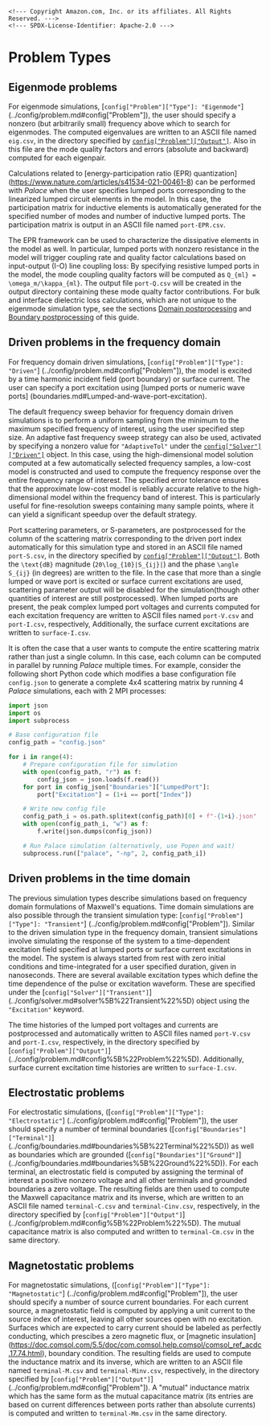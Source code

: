 ```@raw html
<!--- Copyright Amazon.com, Inc. or its affiliates. All Rights Reserved. --->
<!--- SPDX-License-Identifier: Apache-2.0 --->
```

# Problem Types

## Eigenmode problems

For eigenmode simulations, [`config["Problem"]["Type"]: "Eigenmode"`]
(../config/problem.md#config["Problem"]), the user should specify a
nonzero (but arbitrarily small) frequency above which to search for eigenmodes. The computed
eigenvalues are written to an ASCII file named `eig.csv`, in the directory specified by
[`config["Problem"]["Output"]`](../config/problem.md#config%5B%22Problem%22%5D). Also in
this file are the mode quality factors and errors (absolute and backward) computed for each
eigenpair.

Calculations related to [energy-participation ratio (EPR) quantization]
(https://www.nature.com/articles/s41534-021-00461-8) can be performed with *Palace* when
the user specifies lumped ports corresponding to the linearized lumped circuit elements in
the model. In this case, the participation matrix for inductive elements is automatically
generated for the specified number of modes and number of inductive lumped ports. The
participation matrix is output in an ASCII file named `port-EPR.csv`.

The EPR framework can be used to characterize the dissipative elements in the model as well.
In particular, lumped ports with nonzero resistance in the model will trigger coupling rate
and quality factor calculations based on input-output (I-O) line coupling loss: By
specifying resistive lumped ports in the model, the mode coupling quality factors will be
computed as ``Q_{ml} = \omega_m/\kappa_{ml}``. The output file `port-Q.csv` will be created
in the output directory containing these mode qualty factor contributions. For bulk and
interface dielectric loss calculations, which are not unique to the eigenmode simulation
type, see the sections [Domain postprocessing](postprocessing.md#Domain-postprocessing) and
[Boundary postprocessing](postprocessing.md#Boundary-postprocessing) of this guide.

## Driven problems in the frequency domain

For frequency domain driven simulations, [`config["Problem"]["Type"]: "Driven"`]
(../config/problem.md#config["Problem"]), the model is excited
by a time harmonic incident field (port boundary) or surface current. The user can specify
a port excitation using [lumped ports or numeric wave ports]
(boundaries.md#Lumped-and-wave-port-excitation).

The default frequency sweep behavior for frequency domain driven simulations is to perform a
uniform sampling from the minimum to the maximum specified frequency of interest, using the
user specified step size. An adaptive fast frequency sweep strategy can also be used,
activated by specifying a nonzero value for `"AdaptiveTol"` under the
[`config["Solver"]["Driven"]`](../config/solver.md#solver%5B%22Driven%22%5D) object. In this
case, using the high-dimensional model solution computed at a few automatically selected
frequency samples, a low-cost model is constructed and used to compute the frequency
response over the entire frequency range of interest. The specified error tolerance ensures
that the approximate low-cost model is reliably accurate relative to the high-dimensional
model within the frequency band of interest. This is particularly useful for
fine-resolution sweeps containing many sample points, where it can yield a significant
speedup over the default strategy.

Port scattering parameters, or S-parameters, are postprocessed for the column of the
scattering matrix corresponding to the driven port index automatically for this simulation
type and stored in an ASCII file named `port-S.csv`, in the directory specified by
[`config["Problem"]["Output"]`](../config/problem.md#config%5B%22Problem%22%5D). Both the ``\text{dB}`` magnitude (``20\log_{10}|S_{ij}|``) and the phase ``\angle S_{ij}`` (in
degrees) are written to the file. In the case
that more than a single lumped or wave port is excited or surface current excitations are
used, scattering parameter output will be disabled for the simulation(though other
quantities of interest are still postprocessed). When lumped ports are present, the peak
complex lumped port voltages and currents computed for each excitation frequency are written
to ASCII files named `port-V.csv` and `port-I.csv`, respectively, Additionally, the surface
current excitations are written to `surface-I.csv`.

It is often the case that a user wants to compute the entire scattering matrix rather than
just a single column. In this case, each column can be computed in parallel by running
*Palace* multiple times. For example, consider the following short Python code which
modifies a base configuration file `config.json` to generate a complete 4x4 scattering
matrix by running 4 *Palace* simulations, each with 2 MPI processes:

```python
import json
import os
import subprocess

# Base configuration file
config_path = "config.json"

for i in range(4):
    # Prepare configuration file for simulation
    with open(config_path, "r") as f:
        config_json = json.loads(f.read())
    for port in config_json["Boundaries"]["LumpedPort"]:
        port["Excitation"] = (1+i == port["Index"])

    # Write new config file
    config_path_i = os.path.splitext(config_path)[0] + f"-{1+i}.json"
    with open(config_path_i, "w") as f:
        f.write(json.dumps(config_json))

    # Run Palace simulation (alternatively, use Popen and wait)
    subprocess.run(["palace", "-np", 2, config_path_i])
```

## Driven problems in the time domain

The previous simulation types describe simulations based on frequency domain formulations of
Maxwell's equations. Time domain simulations are also possible through the transient
simulation type: [`config["Problem"]["Type"]: "Transient"`]
(../config/problem.md#config["Problem"]). Similar to the driven simulation type in the
frequency domain, transient simulations involve simulating the response of the system to a
time-dependent excitation field specified at lumped ports or surface current excitations in
the model. The system is always started from rest with zero initial conditions and
time-integrated for a user specified duration, given in nanoseconds. There are several
available excitation types which define the time dependence of the pulse or excitation
waveform. These are specified under the [`config["Solver"]["Transient"]`]
(../config/solver.md#solver%5B%22Transient%22%5D) object using the `"Excitation"` keyword.

The time histories of the lumped port voltages and currents are postprocessed and
automatically written to ASCII files named `port-V.csv` and `port-I.csv`, respectively, in
the directory specified by [`config["Problem"]["Output"]`]
(../config/problem.md#config%5B%22Problem%22%5D). Additionally, surface current excitation time
histories are written to `surface-I.csv`.

## Electrostatic problems

For electrostatic simulations, ([`config["Problem"]["Type"]: "Electrostatic"`]
(../config/problem.md#config["Problem"]), the user should specify a number of terminal
boundaries ([`config["Boundaries"]["Terminal"]`]
(../config/boundaries.md#boundaries%5B%22Terminal%22%5D)) as well as boundaries which are
grounded ([`config["Boundaries"]["Ground"]`]
(../config/boundaries.md#boundaries%5B%22Ground%22%5D)). For each terminal, an electrostatic
field is computed by assigning the terminal of interest a positive nonzero voltage and all
other terminals and grounded boundaries a zero voltage. The resulting fields are then used
to compute the Maxwell capacitance matrix and its inverse, which are written to an ASCII
file named `terminal-C.csv` and `terminal-Cinv.csv`, respectively, in the directory
specified by [`config["Problem"]["Output"]`]
(../config/problem.md#config%5B%22Problem%22%5D). The mutual capacitance matrix is also
computed and written to `terminal-Cm.csv` in the same directory.

## Magnetostatic problems

For magnetostatic simulations, ([`config["Problem"]["Type"]: "Magnetostatic"`]
(../config/problem.md#config["Problem"]), the user should specify
a number of source current boundaries. For each current source, a magnetostatic field is
computed by applying a unit current to the source index of interest, leaving all other
sources open with no excitation. Surfaces which are expected to carry current should be
labeled as perfectly conducting, which prescibes a zero magnetic flux, or
[magnetic insulation]
(https://doc.comsol.com/5.5/doc/com.comsol.help.comsol/comsol_ref_acdc.17.74.html),
boundary condition. The resulting fields are used to compute the inductance matrix and its
inverse, which are written to an ASCII file named `terminal-M.csv` and `terminal-Minv.csv`,
respectively, in the directory specified by [`config["Problem"]["Output"]`]
(../config/problem.md#config["Problem"]). A "mutual" inductance matrix which has the same
form as the mutual capacitance matrix (its entries are based on current differences between
ports rather than absolute currents) is computed and written to `terminal-Mm.csv` in the
same directory.

